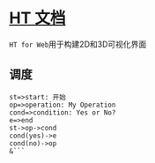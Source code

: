 # [HT 文档](http://www.hightopo.com/cn-index.html)

`HT for Web`用于构建2D和3D可视化界面

## 调度

```flow
st=>start: 开始
op=>operation: My Operation
cond=>condition: Yes or No?
e=>end
st->op->cond
cond(yes)->e
cond(no)->op
&```